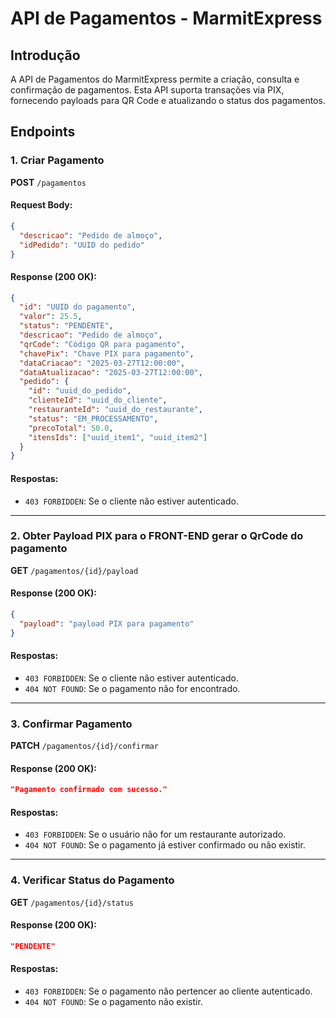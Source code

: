 # API de Pagamentos - MarmitExpress

## Introdução

A API de Pagamentos do MarmitExpress permite a criação, consulta e confirmação de pagamentos. Esta API suporta transações via PIX, fornecendo payloads para QR Code e atualizando o status dos pagamentos.

## Endpoints

### 1. Criar Pagamento

**POST** `/pagamentos`

#### Request Body:

```json
{
  "descricao": "Pedido de almoço",
  "idPedido": "UUID do pedido"
}
```

#### Response (200 OK):

```json
{
  "id": "UUID do pagamento",
  "valor": 25.5,
  "status": "PENDENTE",
  "descricao": "Pedido de almoço",
  "qrCode": "Código QR para pagamento",
  "chavePix": "Chave PIX para pagamento",
  "dataCriacao": "2025-03-27T12:00:00",
  "dataAtualizacao": "2025-03-27T12:00:00",
  "pedido": {
    "id": "uuid_do_pedido",
    "clienteId": "uuid_do_cliente",
    "restauranteId": "uuid_do_restaurante",
    "status": "EM_PROCESSAMENTO",
    "precoTotal": 50.0,
    "itensIds": ["uuid_item1", "uuid_item2"]
  }
}
```

#### Respostas:

- `403 FORBIDDEN`: Se o cliente não estiver autenticado.

---

### 2. Obter Payload PIX para o FRONT-END gerar o QrCode do pagamento

**GET** `/pagamentos/{id}/payload`

#### Response (200 OK):

```json
{
  "payload": "payload PIX para pagamento"
}
```

#### Respostas:

- `403 FORBIDDEN`: Se o cliente não estiver autenticado.
- `404 NOT FOUND`: Se o pagamento não for encontrado.

---

### 3. Confirmar Pagamento

**PATCH** `/pagamentos/{id}/confirmar`

#### Response (200 OK):

```json
"Pagamento confirmado com sucesso."
```

#### Respostas:

- `403 FORBIDDEN`: Se o usuário não for um restaurante autorizado.
- `404 NOT FOUND`: Se o pagamento já estiver confirmado ou não existir.

---

### 4. Verificar Status do Pagamento

**GET** `/pagamentos/{id}/status`

#### Response (200 OK):

```json
"PENDENTE"
```

#### Respostas:

- `403 FORBIDDEN`: Se o pagamento não pertencer ao cliente autenticado.
- `404 NOT FOUND`: Se o pagamento não existir.

